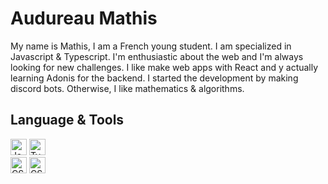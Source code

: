 # Audureau Mathis

My name is Mathis, I am a French young student. I am specialized in Javascript & Typescript. I'm enthusiastic about the web and I'm always looking for new challenges. I like make web apps with React and y actually learning Adonis for the backend. I started the development by making discord bots. Otherwise, I like mathematics & algorithms.

## Language & Tools
<p>
 <img src="https://cdn-icons-png.flaticon.com/512/226/226777.png" alt="Java" width="26px">
<img src="https://cdn-icons-png.flaticon.com/512/5968/5968381.png" alt="Typescript" width="26px"> </br>
<img src="https://resources.jetbrains.com/storage/products/intellij-idea/img/meta/intellij-idea_logo_300x300.png" alt="CSS" width="26px">
<img src="https://resources.jetbrains.com/storage/products/webstorm/img/meta/webstorm_logo_300x300.png" alt="CSS" width="26px">
 

</p>





